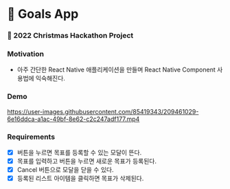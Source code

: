 # 🎯 Goals App

### 🎄 2022 Christmas Hackathon Project

### Motivation

- 아주 간단한 React Native 애플리케이션을 만들며 React Native Component 사용법에 익숙해진다.

### Demo

https://user-images.githubusercontent.com/85419343/209461029-6e16ddca-a1ac-49bf-8e62-c2c247adf177.mp4

### Requirements

- [x] 버튼을 누르면 목표를 등록할 수 있는 모달이 뜬다.
- [x] 목표를 입력하고 버튼을 누르면 새로운 목표가 등록된다.
- [x] Cancel 버튼으로 모달을 닫을 수 있다.
- [x] 등록된 리스트 아이템을 클릭하면 목표가 삭제된다.
